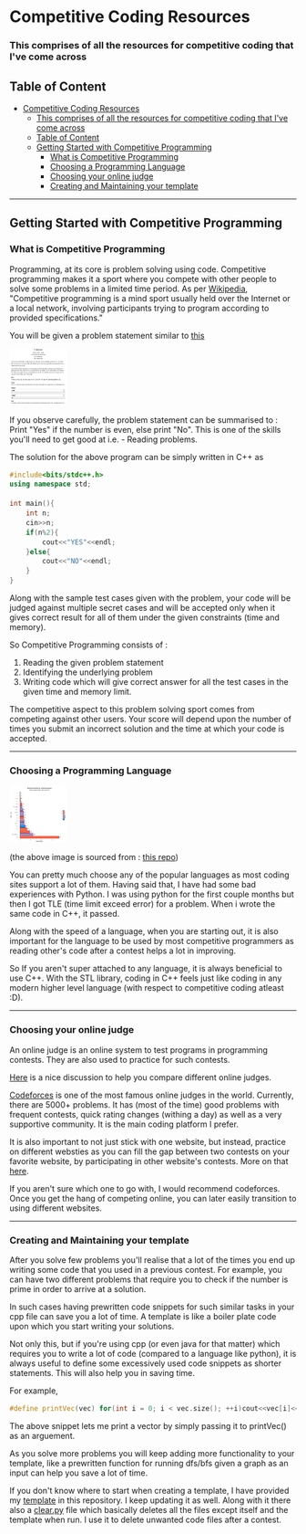 # Competitive Coding Resources
### This comprises of all the resources for competitive coding that I've come across 

## Table of Content
- [Competitive Coding Resources](#competitive-coding-resources)
    - [This comprises of all the resources for competitive coding that I've come across](#this-comprises-of-all-the-resources-for-competitive-coding-that-ive-come-across)
  - [Table of Content](#table-of-content)
  - [Getting Started with Competitive Programming](#getting-started-with-competitive-programming)
    - [What is Competitive Programming](#what-is-competitive-programming)
    - [Choosing a Programming Language](#choosing-a-programming-language)
    - [Choosing your online judge](#choosing-your-online-judge)
    - [Creating and Maintaining your template](#creating-and-maintaining-your-template)

---
## Getting Started with Competitive Programming

### What is Competitive Programming 
  Programming, at its core is problem solving using code. Competitive programming makes it a sport where you compete with other people to solve some problems in a limited time period. As per [Wikipedia](https://en.wikipedia.org/wiki/Competitive_programming), "Competitive programming is a mind sport usually held over the Internet or a local network, involving participants trying to program according to provided specifications."

  You will be given a problem statement similar to [this](https://codeforces.com/problemset/problem/4/A)

   <img src="/images/problem_example.png" alt="example_problem" style="height: 100px; width:100px;"/>

  If you observe carefully, the problem statement can be summarised to : 
  Print "Yes" if the number is even, else print "No". This is one of the skills you'll need to get good at i.e. - Reading problems. 

  The solution for the above program can be simply written in C++ as 

```c++
#include<bits/stdc++.h>
using namespace std;

int main(){
    int n;
    cin>>n;
    if(n%2){
        cout<<"YES"<<endl;
    }else{
        cout<<"NO"<<endl;
    }
}
```

  Along with the sample test cases given with the problem, your code will be judged against multiple secret cases and will be accepted only when it gives correct result for all of them under the given constraints (time and memory).

  So Competitive Programming consists of :
  1. Reading the given problem statement 
  2. Identifying the underlying problem
  3. Writing code which will give correct answer for all the test cases in the given time and memory limit.

  The competitive aspect to this problem solving sport comes from competing against other users. Your score will depend upon the number of times you submit an incorrect solution and the time at which your code is accepted.
<!---
COMMENTS
codeforces practice extension : https://chrome.google.com/webstore/detail/codeforces-practice-track/cnahgdhboflcnojgmeehhhfeoojifonm
codeforces visualizer : https://cfviz.netlify.app/
-->

---
### Choosing a Programming Language

   <img src="/images/speed_comparision.png" alt="speed_comparision" style="height: 100px; width:100px;"/>

  (the above image is sourced from : [this repo](https://github.com/niklas-heer/speed-comparison))

   You can pretty much choose any of the popular languages as most coding sites support a lot of them. Having said that, I have had some bad experiences with Python. I was using python for the first couple months but then I got TLE (time limit exceed error) for a problem. When i wrote the same code in C++, it passed.

   Along with the speed of a language, when you are starting out, it is also important for the language to be used by most competitive programmers as reading other's code after a contest helps a lot in improving.

   So If you aren't super attached to any language, it is always beneficial to use C++. With the STL library, coding in C++ feels just like coding in any modern higher level language (with respect to competitive coding atleast :D).

---
### Choosing your online judge

  An online judge is an online system to test programs in programming contests. They are also used to practice for such contests. 
  
  [Here](https://codeforces.com/blog/entry/59804) is a nice discussion to help you compare different online judges.

  [Codeforces](https://codeforces.com/) is one of the most famous online judges in the world. Currently, there are 5000+ problems. It has (most of the time) good problems with frequent contests, quick rating changes (withing a day) as well as a very supportive community. It is the main coding platform I prefer.

  It is also important to not just stick with one website, but instead, practice on different websties as you can fill the gap between two contests on your favorite website, by participating in other website's contests. 
  More on that [here](#hoping-between-websites).

  If you aren't sure which one to go with, I would recommend codeforces. Once you get the hang of competing online, you can later easily transition to using different websites.

---
### Creating and Maintaining your template


 After you solve few problems you'll realise that a lot of the times you end up writing some code that you used in a previous contest. For example, you can have two different problems that require you to check if the number is prime in order to arrive at a solution. 

 In such cases having prewritten code snippets for such similar tasks in your cpp file can save you a lot of time. A template is like a boiler plate code upon which you start writing your solutions.

 Not only this, but if you're using cpp (or even java for that matter) which requires you to write a lot of code (compared to a language like python), it is always useful to define some excessively used code snippets as shorter statements. This will also help you in saving time.
 
 For example,
 ```c++
 #define printVec(vec) for(int i = 0; i < vec.size(); ++i)cout<<vec[i]<<" "; cout<<endl
 ```
 The above snippet lets me print a vector by simply passing it to printVec() as an arguement.


 As you solve more problems you will keep adding more functionality to your template, like a prewritten function for running dfs/bfs given a graph as an input can help you save a lot of time.


 If you don't know where to start when creating a template, I have provided my [template](https://github.com/SnexusG/Competitive-Coding-Resources/blob/master/contest/template.cpp) in this repository. I keep updating it as well. Along with it there also a [clear.py](https://github.com/SnexusG/Competitive-Coding-Resources/blob/master/contest/clear.py) file which basically deletes all the files except itself and the template when run. I use it to delete unwanted code files after a contest.


  

